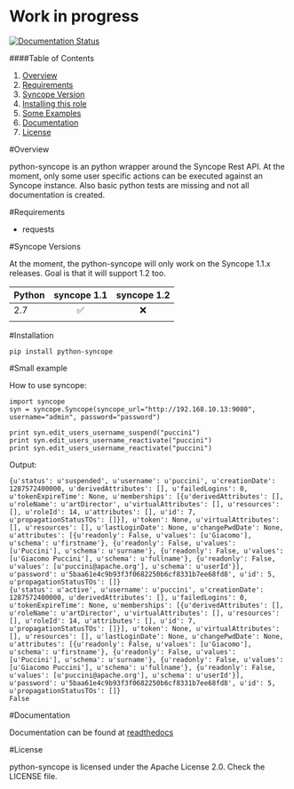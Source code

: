 Work in progress
=========

[![Documentation Status](https://readthedocs.org/projects/python-syncope/badge/?version=latest)](http://python-syncope.readthedocs.org/en/latest/?badge=latest)

####Table of Contents
1. [Overview](#overview)
2. [Requirements](#requirements)
3. [Syncope Version](#syncope-versions)
4. [Installing this role](#installation)
5. [Some Examples](#small-example)
6. [Documentation](#documentation)
7. [License](#license)

#Overview

python-syncope is an python wrapper around the Syncope Rest API.
At the moment, only some user specific actions can be executed against an Syncope instance. Also basic python tests are missing and not all documentation is created.

#Requirements

* requests

#Syncope Versions

At the moment, the python-syncope will only work on the Syncope 1.1.x releases. Goal is that it will support 1.2 too.


| Python | syncope 1.1      | syncope 1.2 |
|--------|:----------------:|:-----------:|
|  2.7   |:white_check_mark:|    :x:      |
|        |                  |             |


#Installation

    pip install python-syncope


#Small example

How to use syncope:

    import syncope
    syn = syncope.Syncope(syncope_url="http://192.168.10.13:9080", username="admin", password="password")
    
    print syn.edit_users_username_suspend("puccini")
    print syn.edit_users_username_reactivate("puccini")
    print syn.edit_users_username_reactivate("puccini")
Output:

    {u'status': u'suspended', u'username': u'puccini', u'creationDate': 1287572400000, u'derivedAttributes': [], u'failedLogins': 0, u'tokenExpireTime': None, u'memberships': [{u'derivedAttributes': [], u'roleName': u'artDirector', u'virtualAttributes': [], u'resources': [], u'roleId': 14, u'attributes': [], u'id': 7, u'propagationStatusTOs': []}], u'token': None, u'virtualAttributes': [], u'resources': [], u'lastLoginDate': None, u'changePwdDate': None, u'attributes': [{u'readonly': False, u'values': [u'Giacomo'], u'schema': u'firstname'}, {u'readonly': False, u'values': [u'Puccini'], u'schema': u'surname'}, {u'readonly': False, u'values': [u'Giacomo Puccini'], u'schema': u'fullname'}, {u'readonly': False, u'values': [u'puccini@apache.org'], u'schema': u'userId'}], u'password': u'5baa61e4c9b93f3f0682250b6cf8331b7ee68fd8', u'id': 5, u'propagationStatusTOs': []}
    {u'status': u'active', u'username': u'puccini', u'creationDate': 1287572400000, u'derivedAttributes': [], u'failedLogins': 0, u'tokenExpireTime': None, u'memberships': [{u'derivedAttributes': [], u'roleName': u'artDirector', u'virtualAttributes': [], u'resources': [], u'roleId': 14, u'attributes': [], u'id': 7, u'propagationStatusTOs': []}], u'token': None, u'virtualAttributes': [], u'resources': [], u'lastLoginDate': None, u'changePwdDate': None, u'attributes': [{u'readonly': False, u'values': [u'Giacomo'], u'schema': u'firstname'}, {u'readonly': False, u'values': [u'Puccini'], u'schema': u'surname'}, {u'readonly': False, u'values': [u'Giacomo Puccini'], u'schema': u'fullname'}, {u'readonly': False, u'values': [u'puccini@apache.org'], u'schema': u'userId'}], u'password': u'5baa61e4c9b93f3f0682250b6cf8331b7ee68fd8', u'id': 5, u'propagationStatusTOs': []}
    False

#Documentation

Documentation can be found at [readthedocs](http://python-syncope.readthedocs.org/)

#License

python-syncope is licensed under the Apache License 2.0. Check the LICENSE file.
